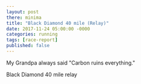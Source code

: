 ```yaml
---
layout: post
there: minima
title: "Black Diamond 40 mile (Relay)"
date: 2017-11-24 05:00:00 -0000
categories: running
tags: [race-report]
published: false
---
```


<!-- excerpt -->
My Grandpa always said "Carbon ruins everything." 
<!-- excerpt -->

Black Diamond 40 mile relay
